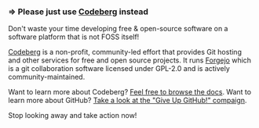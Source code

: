 ### => Please just use [Codeberg](https://codeberg.org) instead

Don't waste your time developing free & open-source software on a software platform that is
not FOSS itself!

[Codeberg](https://codeberg.org/) is a non-profit, community-led effort that
provides Git hosting and other services for free and open source projects.
It runs [Forgejo](https://forgejo.org/) which is a git collaboration software
licensed under GPL-2.0 and is actively community-maintained.

Want to learn more about Codeberg? [Feel free to browse the docs](https://docs.codeberg.org/getting-started/what-is-codeberg/).
Want to learn more about GitHub? [Take a look at the "Give Up GitHub!"
compaign](https://sfconservancy.org/GiveUpGitHub/).

Stop looking away and take action now!
